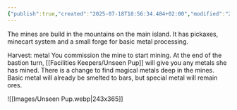 ```yaml
---
{"publish":true,"created":"2025-07-18T18:56:34.484+02:00","modified":"2025-07-18T17:56:36.443+02:00","cssclasses":""}
---
```


The mines are build in the mountains on the main island. It has pickaxes, minecart system and a small forge for basic metal processing.

Harvest: metal You commission the mine to start mining. At the end of the bastion turn, [[Facilities Keepers/Unseen Pup]] will give you any metals she has mined. There is a change to find magical metals deep in the mines. Basic metal will already be smelted to bars, but special metal will remain ores.

![[Images/Unseen Pup.webp|243x365]]